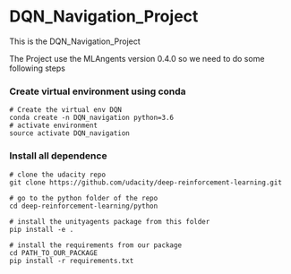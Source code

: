 # DQN_Navigation_Project
This is the DQN_Navigation_Project 

The Project use the MLAngents version 0.4.0 so we need to do some following steps
### Create virtual environment using conda

```
# Create the virtual env DQN
conda create -n DQN_navigation python=3.6
# activate environment
source activate DQN_navigation
```
### Install all dependence
```
# clone the udacity repo
git clone https://github.com/udacity/deep-reinforcement-learning.git

# go to the python folder of the repo
cd deep-reinforcement-learning/python

# install the unityagents package from this folder
pip install -e .

# install the requirements from our package
cd PATH_TO_OUR_PACKAGE
pip install -r requirements.txt

```

